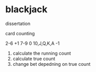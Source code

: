 # blackjack
dissertation 


card counting 

2-6 +1
7-9 0
10,J,Q,K,A -1 

1. calculate the running count
2. calculate true count
3. change bet depedning on true count 

